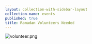 ```yaml
---
layout: collection-with-sidebar-layout
collection-name: events
published: true
title: Ramadan Volunteers Needed
---
```

![volunteer.png]({{site.baseurl}}/media/volunteer.png)
